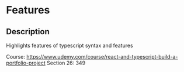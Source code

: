 # Features

## Description

Highlights features of typescript syntax and features

Course: https://www.udemy.com/course/react-and-typescript-build-a-portfolio-project
Section 26: 349
